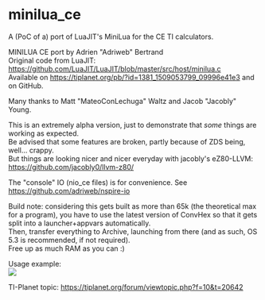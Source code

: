 # minilua_ce

A (PoC of a) port of LuaJIT's MiniLua for the CE TI calculators.

MINILUA CE port by Adrien "Adriweb" Bertrand  
Original code from LuaJIT: https://github.com/LuaJIT/LuaJIT/blob/master/src/host/minilua.c  
Available on https://tiplanet.org/pb/?id=1381_1509053799_09996e41e3 and on GitHub.

Many thanks to Matt "MateoConLechuga" Waltz and Jacob "Jacobly" Young.

This is an extremely alpha version, just to demonstrate that *some* things are working as expected.  
Be advised that some features are broken, partly because of ZDS being, well... crappy.  
But things are looking nicer and nicer everyday with jacobly's eZ80-LLVM: https://github.com/jacobly0/llvm-z80/

The "console" IO (nio_ce files) is for convenience. See https://github.com/adriweb/nspire-io  

Build note: considering this gets built as more than 65k (the theoretical max for a program), you have to use the latest version of ConvHex so that it gets split into a launcher+appvars automatically.  
Then, transfer everything to Archive, launching from there (and as such, OS 5.3 is recommended, if not required).  
Free up as much RAM as you can :)

Usage example:  
![](https://i.imgur.com/7XG22s9.png)


TI-Planet topic: https://tiplanet.org/forum/viewtopic.php?f=10&t=20642

